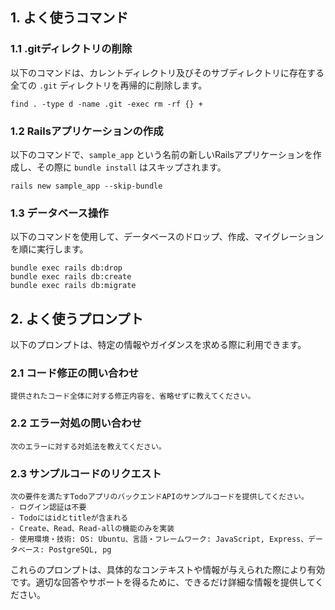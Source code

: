 
## 1. よく使うコマンド

### 1.1 .gitディレクトリの削除

以下のコマンドは、カレントディレクトリ及びそのサブディレクトリに存在する全ての `.git` ディレクトリを再帰的に削除します。

```shell
find . -type d -name .git -exec rm -rf {} +
```

### 1.2 Railsアプリケーションの作成

以下のコマンドで、`sample_app` という名前の新しいRailsアプリケーションを作成し、その際に `bundle install` はスキップされます。

```shell
rails new sample_app --skip-bundle
```

### 1.3 データベース操作

以下のコマンドを使用して、データベースのドロップ、作成、マイグレーションを順に実行します。

```shell
bundle exec rails db:drop
bundle exec rails db:create
bundle exec rails db:migrate
```

## 2. よく使うプロンプト

以下のプロンプトは、特定の情報やガイダンスを求める際に利用できます。

### 2.1 コード修正の問い合わせ

```
提供されたコード全体に対する修正内容を、省略せずに教えてください。
```

### 2.2 エラー対処の問い合わせ

```
次のエラーに対する対処法を教えてください。
```

### 2.3 サンプルコードのリクエスト

```
次の要件を満たすTodoアプリのバックエンドAPIのサンプルコードを提供してください。
- ログイン認証は不要
- Todoにはidとtitleが含まれる
- Create、Read、Read-allの機能のみを実装
- 使用環境・技術: OS: Ubuntu、言語・フレームワーク: JavaScript, Express、データベース: PostgreSQL, pg
```

これらのプロンプトは、具体的なコンテキストや情報が与えられた際により有効です。適切な回答やサポートを得るために、できるだけ詳細な情報を提供してください。

